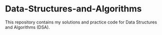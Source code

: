 # Data-Structures-and-Algorithms
This repository contains my solutions and practice code for Data Structures and Algorithms (DSA).
